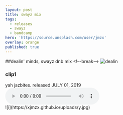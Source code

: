 ```yaml
---
layout: post
title: swayz mix
tags:
  - releases
  - swayz
  - bandcamp
hero: 'https://source.unsplash.com/user/jmzx'
overlay: orange
published: true
---
```

##dealin' minds, swayz dnb mix
<!–-break-–>
![dealin](https://user-images.githubusercontent.com/1854925/89131333-3a393780-d536-11ea-840a-95f59ea1cc20.png)
<article>
	<div class="cont">
		<h3>clip1</h3>
    yah jazbites. released
		<time> JULY 01, 2019</time>
	</div>
	<audio class="audio" controls="controls">
		<source type="audio/mpeg" src="https://www.jmzx.uk/uploads/audio/03_Dealin_Minds_(Swayz_Dnb_Cut).m4a?_=1">
	</audio>
</article>
![i](https://xjmzx.github.io/uploads/y.jpg)
